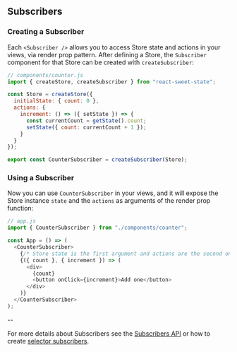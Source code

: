 ## Subscribers

### Creating a Subscriber

Each `<Subscriber />` allows you to access Store state and actions in your views, via render prop pattern.
After defining a Store, the `Subscriber` component for that Store can be created with `createSubscriber`:

```js
// components/counter.js
import { createStore, createSubscriber } from "react-sweet-state";

const Store = createStore({
  initialState: { count: 0 },
  actions: {
    increment: () => ({ setState }) => {
      const currentCount = getState().count;
      setState({ count: currentCount + 1 });
    }
  }
});

export const CounterSubscriber = createSubscriber(Store);
```

### Using a Subscriber

Now you can use `CounterSubscriber` in your views, and it will expose the Store instance `state` and the `actions` as arguments of the render prop function:

```js
// app.js
import { CounterSubscriber } from "./components/counter";

const App = () => (
  <CounterSubscriber>
    {/* Store state is the first argument and actions are the second one */}
    {({ count }, { increment }) => (
      <div>
        {count}
        <button onClick={increment}>Add one</button>
      </div>
    )}
  </CounterSubscriber>
);
```

--

For more details about Subscribers see the [Subscribers API](en/api/subscriber.md) or how to create [selector subscribers](en/advanced/selector.md).
